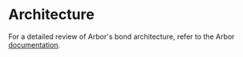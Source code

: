 # Architecture

For a detailed review of Arbor's bond architecture, refer to the Arbor [documentation](https://docs.arbor.finance/developer-api/architecture).
